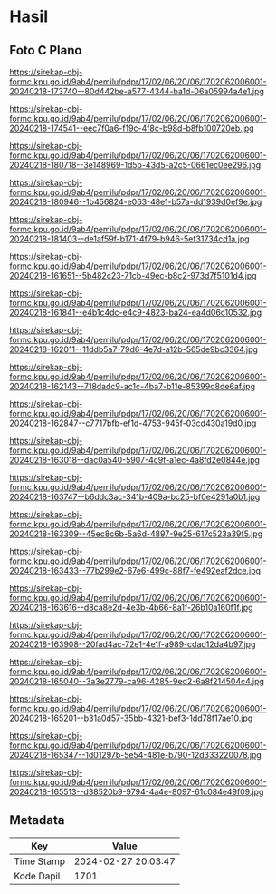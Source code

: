 # Hasil

## Foto C Plano

https://sirekap-obj-formc.kpu.go.id/9ab4/pemilu/pdpr/17/02/06/20/06/1702062006001-20240218-173740--80d442be-a577-4344-ba1d-06a05994a4e1.jpg

https://sirekap-obj-formc.kpu.go.id/9ab4/pemilu/pdpr/17/02/06/20/06/1702062006001-20240218-174541--eec7f0a6-f19c-4f8c-b98d-b8fb100720eb.jpg

https://sirekap-obj-formc.kpu.go.id/9ab4/pemilu/pdpr/17/02/06/20/06/1702062006001-20240218-180718--3e148969-1d5b-43d5-a2c5-0661ec0ee296.jpg

https://sirekap-obj-formc.kpu.go.id/9ab4/pemilu/pdpr/17/02/06/20/06/1702062006001-20240218-180946--1b456824-e063-48e1-b57a-dd1939d0ef9e.jpg

https://sirekap-obj-formc.kpu.go.id/9ab4/pemilu/pdpr/17/02/06/20/06/1702062006001-20240218-181403--de1af59f-b171-4f79-b946-5ef31734cd1a.jpg

https://sirekap-obj-formc.kpu.go.id/9ab4/pemilu/pdpr/17/02/06/20/06/1702062006001-20240218-161651--5b482c23-71cb-49ec-b8c2-973d7f5101d4.jpg

https://sirekap-obj-formc.kpu.go.id/9ab4/pemilu/pdpr/17/02/06/20/06/1702062006001-20240218-161841--e4b1c4dc-e4c9-4823-ba24-ea4d06c10532.jpg

https://sirekap-obj-formc.kpu.go.id/9ab4/pemilu/pdpr/17/02/06/20/06/1702062006001-20240218-162011--11ddb5a7-79d6-4e7d-a12b-565de9bc3364.jpg

https://sirekap-obj-formc.kpu.go.id/9ab4/pemilu/pdpr/17/02/06/20/06/1702062006001-20240218-162143--718dadc9-ac1c-4ba7-b11e-85399d8de6af.jpg

https://sirekap-obj-formc.kpu.go.id/9ab4/pemilu/pdpr/17/02/06/20/06/1702062006001-20240218-162847--c7717bfb-ef1d-4753-945f-03cd430a19d0.jpg

https://sirekap-obj-formc.kpu.go.id/9ab4/pemilu/pdpr/17/02/06/20/06/1702062006001-20240218-163018--dac0a540-5907-4c9f-a1ec-4a8fd2e0844e.jpg

https://sirekap-obj-formc.kpu.go.id/9ab4/pemilu/pdpr/17/02/06/20/06/1702062006001-20240218-163747--b6ddc3ac-341b-409a-bc25-bf0e4291a0b1.jpg

https://sirekap-obj-formc.kpu.go.id/9ab4/pemilu/pdpr/17/02/06/20/06/1702062006001-20240218-163309--45ec8c6b-5a6d-4897-9e25-617c523a39f5.jpg

https://sirekap-obj-formc.kpu.go.id/9ab4/pemilu/pdpr/17/02/06/20/06/1702062006001-20240218-163433--77b299e2-67e6-499c-88f7-fe492eaf2dce.jpg

https://sirekap-obj-formc.kpu.go.id/9ab4/pemilu/pdpr/17/02/06/20/06/1702062006001-20240218-163616--d8ca8e2d-4e3b-4b66-8a1f-26b10a160f1f.jpg

https://sirekap-obj-formc.kpu.go.id/9ab4/pemilu/pdpr/17/02/06/20/06/1702062006001-20240218-163908--20fad4ac-72e1-4e1f-a989-cdad12da4b97.jpg

https://sirekap-obj-formc.kpu.go.id/9ab4/pemilu/pdpr/17/02/06/20/06/1702062006001-20240218-165040--3a3e2779-ca96-4285-9ed2-6a8f214504c4.jpg

https://sirekap-obj-formc.kpu.go.id/9ab4/pemilu/pdpr/17/02/06/20/06/1702062006001-20240218-165201--b31a0d57-35bb-4321-bef3-1dd78f17ae10.jpg

https://sirekap-obj-formc.kpu.go.id/9ab4/pemilu/pdpr/17/02/06/20/06/1702062006001-20240218-165347--1d01297b-5e54-481e-b790-12d333220078.jpg

https://sirekap-obj-formc.kpu.go.id/9ab4/pemilu/pdpr/17/02/06/20/06/1702062006001-20240218-165513--d38520b9-9794-4a4e-8097-61c084e49f09.jpg


## Metadata

| Key        | Value               |
| ---------- | ------------------- |
| Time Stamp | 2024-02-27 20:03:47 |
| Kode Dapil | 1701                |



